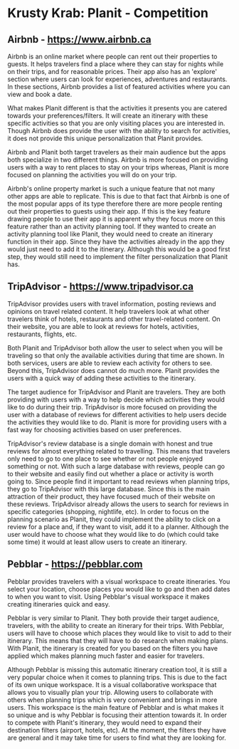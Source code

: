 # Krusty Krab: Planit - Competition

## Airbnb - https://www.airbnb.ca

Airbnb is an online market where people can rent out their properties to guests. It helps travelers find a place where they can stay for nights while on their trips, and for reasonable prices. Their app also has an 'explore' section where users can look for experiences, adventures and restaurants. In these sections, Airbnb provides a list of featured activities where you can view and book a date. 

What makes Planit different is that the activities it presents you are catered towards your preferences/filters. It will create an itinerary with these specific activities so that you are only visiting places you are interested in. Though Airbnb does provide the user with the ability to search for activities, it does not provide this unique personalization that Planit provides.

Airbnb and Planit both target travelers as their main audience but the apps both specialize in two different things. Airbnb is more focused on providing users with a way to rent places to stay on your trips whereas, Planit is more focused on planning the activities you will do on your trip.

Airbnb's online property market is such a unique feature that not many other apps are able to replicate. This is due to that fact that Airbnb is one of the most popular apps of its type therefore there are more people renting out their properties to guests using their app. If this is the key feature drawing people to use their app it is apparent why they focus more on this feature rather than an activity planning tool. If they wanted to create an activity planning tool like Planit, they would need to create an itinerary function in their app. Since they have the activities already in the app they would just need to add it to the itinerary. Although this would be a good first step, they would still need to implement the filter personalization that Planit has.

## TripAdvisor - https://www.tripadvisor.ca

TripAdvisor provides users with travel information, posting reviews and opinions on travel related content. It help travelers look at what other travelers think of hotels, restaurants and other travel-related content. On their website, you are able to look at reviews for hotels, activities, restaurants, flights, etc. 

Both Planit and TripAdvisor both allow the user to select when you will be traveling so that only the available activities during that time are shown. In both services, users are able to review each activity for others to see. Beyond this, TripAdvisor does cannot do much more. Planit provides the users with a quick way of adding these activities to the itinerary.

The target audience for TripAdvisor and Planit are travelers. They are both providing with users with a way to help decide which activities they would like to do during their trip. TripAdvisor is more focused on providing the user with a database of reviews for different activities to help users decide the activities they would like to do. Planit is more for providing users with a fast way for choosing activities based on user preferences.

TripAdvisor's review database is a single domain with honest and true reviews for almost everything related to travelling. This means that travelers only need to go to one place to see whether or not people enjoyed something or not. With such a large database with reviews, people can go to their website and easily find out whether a place or activity is worth going to. Since people find it important to read reviews when planning trips, they go to TripAdvisor with this large database. Since this is the main attraction of their product, they have focused much of their website on these reviews. TripAdvisor already allows the users to search for reviews in specific categories (shopping, nightlife, etc). In order to focus on the planning scenario as Planit, they could implement the ability to click on a review for a place and, if they want to visit, add it to a planner. Although the user would have to choose what they would like to do (which could take some time) it would at least allow users to create an itinerary.



## Pebblar - https://pebblar.com

Pebblar provides travelers with a visual workspace to create itineraries. You select your location, choose places you would like to go and then add dates to when you want to visit. Using Pebblar's visual workspace it makes creating itineraries quick and easy.

Pebblar is very similar to Planit. They both provide their target audience, travelers, with the ability to create an itinerary for their trips. With Pebblar, users will have to choose which places they would like to visit to add to their itinerary. This means that they will have to do research when making plans. With Planit, the itinerary is created for you based on the filters you have applied which makes planning much faster and easier for travelers.

Although Pebblar is missing this automatic itinerary creation tool, it is still a very popular choice when it comes to planning trips. This is due to the fact of its own unique workspace. It is a visual collaborative workspace that allows you to visually plan your trip. Allowing users to collaborate with others when planning trips which is very convenient and brings in more users. This workspace is the main feature of Pebblar and is what makes it so unique and is why Pebblar is focusing their attention towards it. In order to compete with Planit's itinerary, they would need to expand their destination filters (airport, hotels, etc). At the moment, the filters they have are general and it may take time for users to find what they are looking for.

